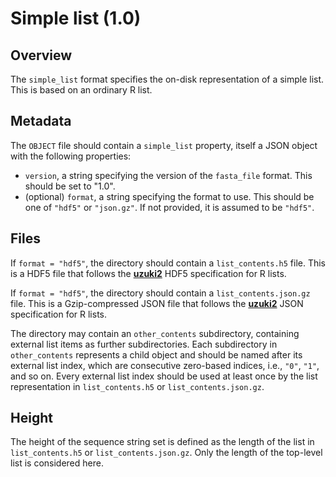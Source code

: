 

# Simple list (1.0)

## Overview

The `simple_list` format specifies the on-disk representation of a simple list.
This is based on an ordinary R list.

## Metadata

The `OBJECT` file should contain a `simple_list` property, itself a JSON object with the following properties:

- `version`, a string specifying the version of the `fasta_file` format.
  This should be set to "1.0".
- (optional) `format`, a string specifying the format to use.
  This should be one of `"hdf5"` or `"json.gz"`.
  If not provided, it is assumed to be `"hdf5"`.

## Files

If `format = "hdf5"`, the directory should contain a `list_contents.h5` file.
This is a HDF5 file that follows the [**uzuki2**](https://github.com/ArtifactDB/uzuki2) HDF5 specification for R lists.

If `format = "hdf5"`, the directory should contain a `list_contents.json.gz` file.
This is a Gzip-compressed JSON file that follows the [**uzuki2**](https://github.com/ArtifactDB/uzuki2) JSON specification for R lists.

The directory may contain an `other_contents` subdirectory, containing external list items as further subdirectories.
Each subdirectory in `other_contents` represents a child object and should be named after its external list index, which are consecutive zero-based indices, i.e., `"0"`, `"1"`, and so on.
Every external list index should be used at least once by the list representation in `list_contents.h5` or `list_contents.json.gz`.

## Height

The height of the sequence string set is defined as the length of the list in `list_contents.h5` or `list_contents.json.gz`.
Only the length of the top-level list is considered here.
